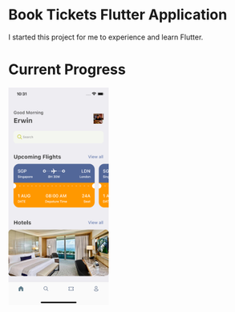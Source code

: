 # Book Tickets Flutter Application

I started this project for me to experience and learn Flutter. 

# Current Progress
<img src="assets/product/3.png" width="200">

